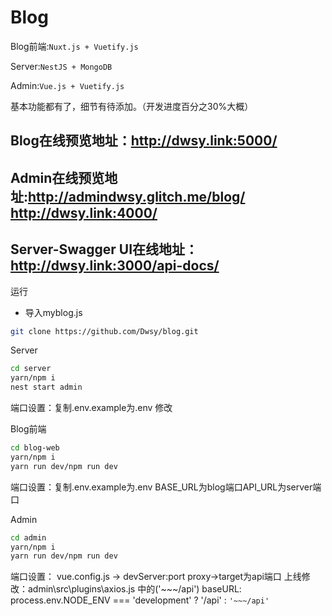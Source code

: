 # Blog	


Blog前端:`Nuxt.js + Vuetify.js`

Server:`NestJS + MongoDB`

Admin:`Vue.js + Vuetify.js`

基本功能都有了，细节有待添加。（开发进度百分之30%大概）

Blog在线预览地址：http://dwsy.link:5000/
-
Admin在线预览地址:http://admindwsy.glitch.me/blog/        http://dwsy.link:4000/
-
Server-Swagger UI在线地址：http://dwsy.link:3000/api-docs/
---
运行

* 导入myblog.js


```bash
git clone https://github.com/Dwsy/blog.git
```

Server 

```bash
cd server
yarn/npm i
nest start admin
```
端口设置：复制.env.example为.env 修改

Blog前端
```bash
cd blog-web
yarn/npm i
yarn run dev/npm run dev
```
端口设置：复制.env.example为.env  BASE_URL为blog端口API_URL为server端口

Admin
```bash
cd admin
yarn/npm i
yarn run dev/npm run dev
```
端口设置： vue.config.js -> devServer:port  proxy->target为api端口
上线修改：admin\src\plugins\axios.js  中的('~~~/api')   baseURL: process.env.NODE_ENV === 'development' ? '/api' : `'~~~/api'`
